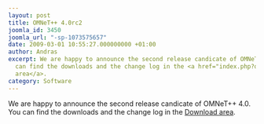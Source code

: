 ```yaml
---
layout: post
title: OMNeT++ 4.0rc2
joomla_id: 3450
joomla_url: "-sp-1073575657"
date: 2009-03-01 10:55:27.000000000 +01:00
author: Andras
excerpt: We are happy to announce the second release candicate of OMNeT++ 4.0. You
  can find the downloads and the change log in the <a href="index.php?option=com_docman&task=cat_view&gid=1">Download
  area</a>.
category: Software
---
```

We are happy to announce the second release candicate of OMNeT++ 4.0. You can find the downloads and the change log in the <a href="index.php?option=com_docman&task=cat_view&gid=1">Download area</a>.
